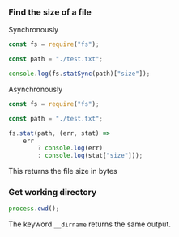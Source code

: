 ### Find the size of a file

Synchronously

```javascript
const fs = require("fs");

const path = "./test.txt";

console.log(fs.statSync(path)["size"]);
```

Asynchronously
```javascript
const fs = require("fs");

const path = "./test.txt";

fs.stat(path, (err, stat) => 
    err 
        ? console.log(err) 
        : console.log(stat["size"]));
```

This returns the file size in bytes

### Get working directory

```javascript
process.cwd();
```

The keyword `__dirname` returns the same output.

### 